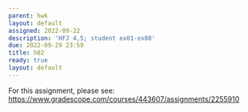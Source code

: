 ```yaml
---
parent: hwk
layout: default
assigned: 2022-09-22
description: 'HFJ 4,5; student ex01-ex08'
due: 2022-09-29 23:59
title: h02
ready: true
layout: default
---
```


For this assignment, please see: <https://www.gradescope.com/courses/443607/assignments/2255910>

